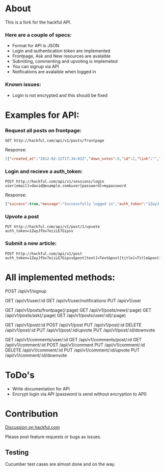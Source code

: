 About
===

This is a fork for the hackful API.

### Here are a couple of specs:

* Format for API is JSON
* Login and authentication token are implemented
* Frontpage, Ask and New resources are avalaible
* Submiting, commenting and upvoting is implemeted
* You can signup via API
* Notfications are avalaible when logged in

### Known issues:

* Login is not encrypted and this should be fixed 


Examples for API: 
===

### Request all posts on frontpage:
```console
GET http://hackful.com/api/v1/posts/frontpage
```

Response:
```json
[{"created_at":"2012-02-22T17:34:02Z","down_votes":0,"id":2,"link":"","text":"This is a text","title":"This is a title","up_votes":2,"updated_at":"2012-02-29T07:16:51Z","user_id":2}, ...]
```

### Login and recieve a auth_token:
```console
POST http://hackful.com/api/v1/sessions/login
user[email]=david@example.com&user[password]=mypassword
```

Response: 
```json
{"success":true,"message":"Successfully logged in","auth_token":"1ZwyJfbv7eiiLE7Gipsv","name":"david","email":"david@example.com"}
```

### Upvote a post
```console
PUT http://hackful.com/api/v1/post/1/upvote
auth_token=1ZwyJfbv7eiiLE7Gipsv
```

### Submit a new article:
```console
POST http://hackful.com/api/v1/post
auth_token=1ZwyJfbv7eiiLE7Gipsv&post[text]=Text&post[title]=Title&post[link]=http://example.com
```

All implemented methods:
===

POST 	/api/v1/signup

GET 	/api/v1/user/:id
GET 	/api/v1/user/notifications
PUT 	/api/v1/user

GET 	/api/v1/posts/frontpage(/:page)
GET 	/api/v1/posts/new(/:page)
GET 	/api/v1/posts/ask(/:page)
GET 	/api/v1/posts/user/:id(/:page)

GET 	/api/v1/post/:id
POST 	/api/v1/post
PUT 	/api/v1/post/:id
DELETE 	/api/v1/post/:id
PUT 	/api/v1/post/:id/upvote
PUT 	/api/v1/post/:id/downvote

GET 	/api/v1/comments/user/:id
GET 	/api/v1/comments/post/:id
GET 	/api/v1/comment/:id
POST 	/api/v1/comment
PUT 	/api/v1/comment/:id
DELETE 	/api/v1/comment/:id
PUT 	/api/v1/comment/:id/upvote
PUT 	/api/v1/comment/:id/downvote

ToDo's
===

* Write documentation for API
* Encrypt login via API (password is send without encryption to API)

Contribution
===

[Discussion on hackful.com](http://hackful.com/API)

Please post feature requests or bugs as issues.

Testing
---

Cucumber test cases are almost done and on the way.
